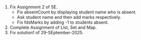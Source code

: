 1. Fix Assignment 2 of SE.
    - Fix absentCount by displaying student name who is absent.
    - Ask student name and then add marks respectively.
    - Fix fdsMarks by adding -1 to students absent. 
2. Complete Assignment of List, Set and Map.
3. Fix solution1 of 29-SEptember-2025.

